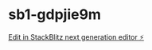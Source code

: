 # sb1-gdpjie9m

[Edit in StackBlitz next generation editor ⚡️](https://stackblitz.com/~/github.com/AlexCastinoF/sb1-gdpjie9m)